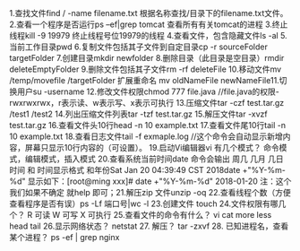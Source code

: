 1.查找文件find / -name filename.txt
根据名称查找/目录下的filename.txt文件。
2.查看一个程序是否运行ps –ef|grep tomcat
查看所有有关tomcat的进程
3.终止线程kill -9 19979
终止线程号位19979的线程
4.查看文件，包含隐藏文件ls -al
5.当前工作目录pwd
6.复制文件包括其子文件到自定目录cp -r sourceFolder targetFolder
7.创建目录mkdir newfolder
8.删除目录（此目录是空目录）rmdir deleteEmptyFolder
9.删除文件包括其子文件rm -rf deleteFile
10.移动文件mv /temp/movefile /targetFolder
扩展重命名 mv oldNameFile newNameFile11.切换用户su -username
12.修改文件权限chmod 777 file.java
//file.java的权限-rwxrwxrwx，r表示读、w表示写、x表示可执行
13.压缩文件tar -czf test.tar.gz /test1 /test2
14.列出压缩文件列表tar -tzf test.tar.gz
15.解压文件tar -xvzf test.tar.gz
16.查看文件头10行head -n 10 example.txt
17.查看文件尾10行tail -n 10 example.txt
18.查看日志文件tail -f exmaple.log
//这个命令会自动显示新增内容，屏幕只显示10行内容的（可设置）。
19.启动Vi编辑器vi
有几个模式？
命令模式，编辑模式，插入模式
20.查看系统当前时间date
命令会输出 周几 几月 几日 时间 和 时间显示格式 和年份Sat Jan 20 04:39:49 CST 2018date +"%Y-%m-%d"
显示如下：[root@ming xxx]# date +"%Y-%m-%d" 2018-01-20
注：这个我们如果不确定 就help 即可；21.解压zip 文件unzip -oq
22.查看线程个数（方便查看程序是否有误）ps -Lf 端口号|wc -l
23.创建文件 touch
24.文件权限有哪几个？
R 可读 W 可写 X 可执行
25.查看文件的命令有什么？
vi cat more less head tail
26.显示网络状态？
netstat
27. 解压？
tar -zxvf
28. 已知进程名，查看某个进程？
ps -ef | grep nginx
